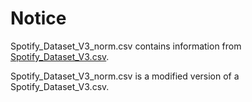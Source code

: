 # Notice

Spotify_Dataset_V3_norm.csv contains information from [Spotify_Dataset_V3.csv](https://www.kaggle.com/datasets/brunoalarcon123/top-200-spotify-songs-dataset).

Spotify_Dataset_V3_norm.csv is a modified version of a Spotify_Dataset_V3.csv.